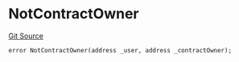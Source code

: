 # NotContractOwner
[Git Source](https://github.com/thrackle-io/tron/blob/93fd74340f7444498e4353b2c758c1107038174a/src/client/token/handler/diamond/HandlerDiamondLib.sol)


```solidity
error NotContractOwner(address _user, address _contractOwner);
```

